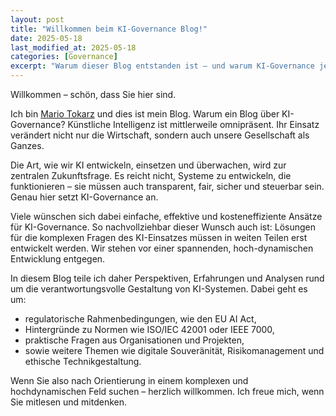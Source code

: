 ```yaml
---
layout: post
title: "Willkommen beim KI-Governance Blog!"
date: 2025-05-18
last_modified_at: 2025-05-18
categories: [Governance]
excerpt: "Warum dieser Blog entstanden ist – und warum KI-Governance jetzt wichtig ist."
---
```


Willkommen – schön, dass Sie hier sind.

Ich bin [Mario Tokarz](/ueber) und dies ist mein Blog. Warum ein Blog
über KI-Governance? Künstliche Intelligenz ist mittlerweile
omnipräsent. Ihr Einsatz verändert nicht nur die Wirtschaft, sondern
auch unsere Gesellschaft als Ganzes.

Die Art, wie wir KI entwickeln, einsetzen und überwachen, wird zur
zentralen Zukunftsfrage. Es reicht nicht, Systeme zu entwickeln, die
funktionieren – sie müssen auch transparent, fair, sicher und
steuerbar sein. Genau hier setzt KI-Governance an.

Viele wünschen sich dabei einfache, effektive und kosteneffiziente
Ansätze für KI-Governance. So nachvollziehbar dieser Wunsch auch ist:
Lösungen für die komplexen Fragen des KI-Einsatzes müssen in weiten
Teilen erst entwickelt werden. Wir stehen vor einer spannenden,
hoch-dynamischen Entwicklung entgegen.

In diesem Blog teile ich daher Perspektiven, Erfahrungen und Analysen
rund um die verantwortungsvolle Gestaltung von KI-Systemen. Dabei geht
es um:
* regulatorische Rahmenbedingungen, wie den EU AI Act,
* Hintergründe zu Normen wie ISO/IEC 42001 oder IEEE 7000,
* praktische Fragen aus Organisationen und Projekten,
* sowie weitere Themen wie digitale Souveränität, Risikomanagement und
ethische Technikgestaltung.

Wenn Sie also nach Orientierung in einem komplexen und hochdynamischen
Feld suchen – herzlich willkommen.  Ich freue mich, wenn Sie mitlesen
und mitdenken.


